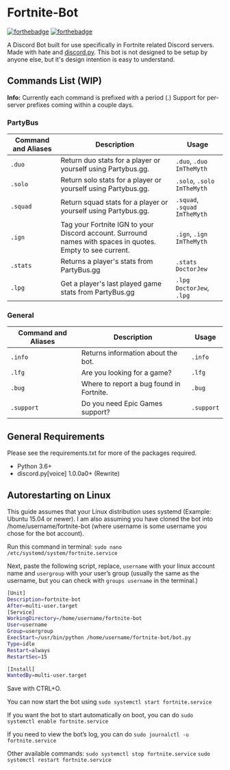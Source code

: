 Fortnite-Bot
===================

[![forthebadge](http://forthebadge.com/images/badges/made-with-python.svg)](http://forthebadge.com)
[![forthebadge](http://forthebadge.com/images/badges/compatibility-club-penguin.svg)](http://forthebadge.com)


A Discord Bot built for use specifically in Fortnite related Discord servers. Made with hate and [discord.py](https://github.com/Rapptz/discord.py).
This bot is not designed to be setup by anyone else, but it's design intention is easy to understand.

Commands List (WIP)
-------------------
**Info:** Currently each command is prefixed with a period (.) Support for per-server prefixes coming within a couple days.

### PartyBus ###

Command and Aliases | Description | Usage
----------------|--------------|-------
`.duo` | Return duo stats for a player or yourself using Partybus.gg. | `.duo`, `.duo ImTheMyth`
`.solo` | Return solo  stats for a player or yourself using Partybus.gg. | `.solo`, `.solo ImTheMyth`
`.squad` | Return squad stats for a player or yourself using Partybus.gg. | `.squad`, `.squad ImTheMyth`
`.ign` |Tag your Fortnite IGN to your Discord account. Surround names with spaces in quotes. Empty to see current. | `.ign`, `.ign ImTheMyth`
`.stats` | Returns a player's stats from PartyBus.gg | `.stats DoctorJew`
`.lpg` | Get a player's last played game stats from PartyBus.gg | `.lpg DoctorJew`, `.lpg`

### General ###

Command and Aliases | Description | Usage
----------------|--------------|-------
`.info` | Returns information about the bot. | `.info`
`.lfg` | Are you looking for a game? | `.lfg`
`.bug` | Where to report a bug found in Fortnite. | `.bug`
`.support` | Do you need Epic Games support? | `.support`

General Requirements
------------

Please see the requirements.txt for more of the packages required.

* Python 3.6+
* discord.py[voice] 1.0.0a0+ (Rewrite)

Autorestarting on Linux
-----------------------

This guide assumes that your Linux distribution uses systemd (Example: Ubuntu 15.04 or newer). I am also assuming you have cloned the bot into /home/username/fortnite-bot (where username is some username you chose for the bot account).

Run this command in terminal:
`sudo nano /etc/systemd/system/fortnite.service`

Next, paste the following script, replace, `username` with your linux account name and `usergroup` with your user’s group (usually the same as the username, but you can check with `groups username` in the terminal.)

```bash
[Unit]
Description=fortnite-bot
After=multi-user.target
[Service]
WorkingDirectory=/home/username/fortnite-bot
User=username
Group=usergroup
ExecStart=/usr/bin/python /home/username/fortnite-bot/bot.py
Type=idle
Restart=always
RestartSec=15

[Install]
WantedBy=multi-user.target
```

Save with CTRL+O.

You can now start the bot using
`sudo systemctl start fortnite.service`

If you want the bot to start automatically on boot, you can do `sudo systemctl enable fortnite.service`

If you need to view the bot’s log, you can do `sudo journalctl -u fortnite.service`

Other available commands:
`sudo systemctl stop fortnite.service`
`sudo systemctl restart fortnite.service`